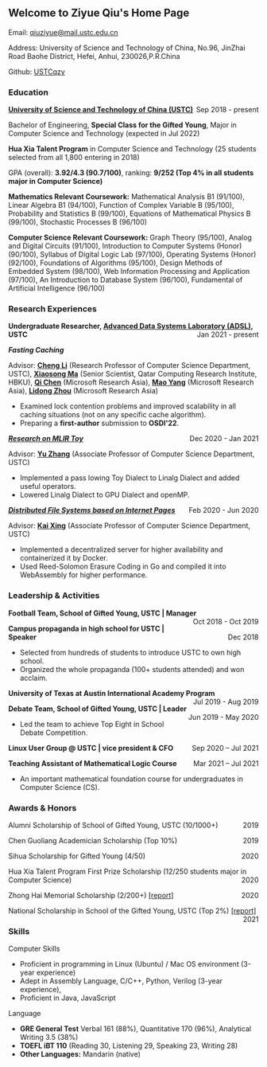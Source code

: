 ## Welcome to Ziyue Qiu's Home Page

Email: qiuziyue@mail.ustc.edu.cn

Address: University of Science and Technology of China, No.96, JinZhai Road Baohe District, Hefei, Anhui, 230026,P.R.China

Github: [USTCqzy](https://github.com/USTCqzy)

### Education

<p style="text-align:left;"><strong><a href="http://en.ustc.edu.cn/">University of Science and Technology of China (USTC)</a></strong><span style="float:right;">Sep 2018 - present</span></p>

Bachelor of Engineering, **Special Class for the Gifted Young**, Major in Computer Science and Technology (expected in Jul 2022)

**Hua Xia Talent Program** in Computer Science and Technology (25 students selected from all 1,800 entering in 2018)

GPA (overall): **3.92/4.3 (90.7/100)**, ranking: **9/252 (Top 4% in all students major in Computer Science)**

**Mathematics Relevant Coursework:** Mathematical Analysis B1 (91/100), Linear Algebra B1 (94/100), Function of Complex Variable B (95/100), Probability and Statistics B (99/100), Equations of Mathematical Physics B (99/100), Stochastic Processes B (96/100)

**Computer Science Relevant Coursework:** Graph Theory (95/100), Analog and Digital Circuits (91/100), Introduction to Computer Systems (Honor) (90/100), Syllabus of Digital Logic Lab (97/100), Operating Systems (Honor) (92/100), Foundations of Algorithms (95/100), Design Methods of Embedded System (98/100), Web Information Processing and Application (97/100), An Introduction to Database System (96/100), Fundamental of Artificial Intelligence (96/100)

### Research Experiences

<p style="text-align:left;"><strong>Undergraduate Researcher, <a href="http://adsl.ustc.edu.cn/">Advanced Data Systems Laboratory (ADSL)</a>, USTC</strong><span style="float:right;">Jan 2021 - present</span></p>

***Fasting Caching***

Advisor: **[Cheng Li](http://staff.ustc.edu.cn/~chengli7/)** (Research Professor of Computer Science Department, USTC), **[Xiaosong Ma](https://www.hbku.edu.qa/en/staff/dr-xiaosong-ma)** (Senior Scientist, Qatar  Computing Research Institute, HBKU), **[Qi Chen](https://www.microsoft.com/en-us/research/people/cheqi/)** (Microsoft Research Asia), **[Mao Yang](https://www.microsoft.com/en-us/research/people/maoyang/)** (Microsoft Research Asia), **[Lidong Zhou](https://www.microsoft.com/en-us/research/people/lidongz/)** (Microsoft Research Asia)

- Examined lock contention problems and improved scalability in all caching situations (not on any specific cache  algorithm).
- Preparing a **first-author** submission to **OSDI'22**.

<p style="text-align:left;"><em><strong><a href="https://gitee.com/RubyOcelot/ustc-compile-2020/tree/master/mlir-toy-new">Research on MLIR Toy</a></strong></em><span style="float:right;">Dec 2020 - Jan 2021</span></p>

Advisor: **[Yu Zhang](http://staff.ustc.edu.cn/~yuzhang/)** (Associate Professor of Computer Science Department, USTC)

- Implemented a pass lowing Toy Dialect to Linalg Dialect and added useful operators.
- Lowered Linalg Dialect to GPU Dialect and openMP.

<p style="text-align:left;"><em><strong><a href="https://github.com/OSH-2020/x-dontpanic">Distributed File Systems based on Internet Pages</a></strong></em><span style="float:right;">Feb 2020 - Jun 2020</span></p>

Advisor: **[Kai Xing](http://staff.ustc.edu.cn/~kxing/)** (Associate Professor of Computer Science Department, USTC) 

- Implemented a decentralized server for higher availability and containerized it by Docker.
- Used Reed-Solomon Erasure Coding in Go and compiled it into WebAssembly for higher performance.

### Leadership & Activities

<p style="text-align:left;"><strong>Football Team, School of Gifted Young, USTC | Manager</strong><span style="float:right;">Oct 2018 - Oct 2019</span></p>

<p style="text-align:left;"><strong>Campus propaganda in high school for USTC | Speaker</strong><span style="float:right;">Dec 2018</span></p>

- Selected from hundreds of students to introduce USTC to own high school.
- Organized the whole propaganda (100+ students attended) and won acclaim.

<p style="text-align:left;"><strong>University of Texas at Austin International Academy Program</strong><span style="float:right;">Jul 2019 - Aug 2019</span></p>

<p style="text-align:left;"><strong>Debate Team, School of Gifted Young, USTC | Leader</strong><span style="float:right;">Jun 2019 - May 2020</span></p>

- Led the team to achieve Top Eight in School Debate Competition.

<p style="text-align:left;"><strong>Linux User Group @ USTC | vice president & CFO</strong><span style="float:right;">Sep 2020 – Jul 2021</span></p>

<p style="text-align:left;"><strong>Teaching Assistant of Mathematical Logic Course </strong><span style="float:right;">Mar 2021 – Jul 2021</span></p>

- An important mathematical foundation course for undergraduates in Computer Science (CS).

### Awards & Honors

<p style="text-align:left;">Alumni Scholarship of School of Gifted Young, USTC (10/1000+)<span style="float:right;">2019</span></p>
<p style="text-align:left;">Chen Guoliang Academician Scholarship (Top 10%)<span style="float:right;">2019</span></p>
<p style="text-align:left;">Sihua Scholarship for Gifted Young (4/50)<span style="float:right;">2020</span></p>
<p style="text-align:left;">Hua Xia Talent Program First Prize Scholarship (12/250 students major in Computer Science)<span style="float:right;">2020</span></p>
<p style="text-align:left;">Zhong Hai Memorial Scholarship (2/200+) <a href="https://www.ustcif.org.cn/default.php/content/4674/">[report]</a><span style="float:right;">2020</span></p>
<p style="text-align:left;">National Scholarship in School of the Gifted Young, USTC (Top 2%) <a href="http://stuhome.ustc.edu.cn/2021/1019/c2316a526085/pagem.htm">[report]</a><span style="float:right;">2021</span></p>

### Skills

Computer Skills

- Proficient in programming in Linux (Ubuntu) / Mac OS environment (3-year experience)
- Adept in Assembly Language, C/C++, Python, Verilog (3-year experience),
- Proficient in Java, JavaScript

Language

- **GRE General Test** Verbal 161 (88%), Quantitative 170 (96%), Analytical Writing 3.5 (38%) 
- **TOEFL iBT 110** (Reading 30, Listening 29, Speaking 23, Writing 28)
- **Other Languages:** Mandarin (native)

